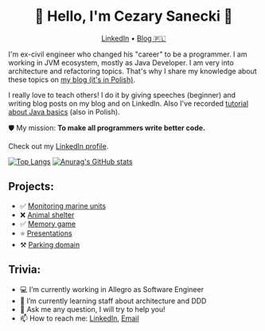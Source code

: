 <h1 align="center">👋 Hello, I'm Cezary Sanecki 👋</h1>

<p align="center">
  <a href="https://www.linkedin.com/in/cezary-sanecki/">LinkedIn</a> •
  <a href="https://cezarysanecki.pl/?utm_source=github_profile">Blog 🇵🇱</a>
  <br />
</p>

I'm ex-civil engineer who changed his "career" to be a programmer. I am working in JVM ecosystem, mostly as Java Developer.
I am very into architecture and refactoring topics. That's why I share my knowledge about these topics on 
[my blog (it's in Polish)](https://cezarysanecki.pl/?utm_source=github_profile).

I really love to teach others! I do it by giving speeches (beginner) and writing blog posts on my blog and on LinkedIn.
Also I've recorded [tutorial about Java basics](https://www.youtube.com/watch?v=QR30MK4JIV8&t=3s&ab_channel=DevCezz) (also in Polish).

🛡️ My mission: <strong>To make all programmers write better code.</strong> 

Check out my [LinkedIn profile](https://www.linkedin.com/in/cezary-sanecki/).

[![Top Langs](https://github-readme-stats.vercel.app/api/top-langs/?username=cezarysanecki&theme=dracula&exclude_repo=academic-projects)](https://github.com/anuraghazra/github-readme-stats)
[![Anurag's GitHub stats](https://github-readme-stats.vercel.app/api?username=cezarysanecki&theme=dracula)](https://github.com/anuraghazra/github-readme-stats)

## Projects:
- ✅ [Monitoring marine units](https://github.com/cezarysanecki/monitoring-marine-units)
- ❌ [Animal shelter](https://github.com/cezarysanecki/animal-shelter)
- ✅ [Memory game](https://github.com/cezarysanecki/memory-game)
- ⭐ [Presentations](https://github.com/cezarysanecki/presentations)
- ⚒️ [Parking domain](https://github.com/cezarysanecki/parking-domain)

## Trivia:
- 💻 I’m currently working in Allegro as Software Engineer
- 🌱 I’m currently learning staff about architecture and DDD
- 💬 Ask me any question, I will try to help you!
- 📫 How to reach me: [LinkedIn](https://www.linkedin.com/in/cezary-sanecki/), [Email](mailto:saneckicezary@gmaik.com)
